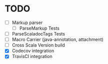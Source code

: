 # TODO

- [ ] Markup parser
    - [ ] ParseMarkup Tests
- [ ] ParseScaladocTags Tests
- [ ] Macro Carrier (java-annotation, attachment)
- [ ] Cross Scala Version build
- [x] Codecov integration
- [x] TravisCI integration